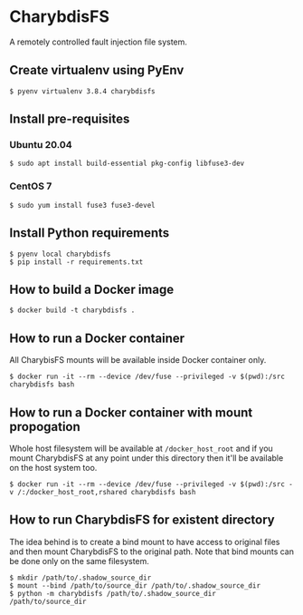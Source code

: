 # CharybdisFS

A remotely controlled fault injection file system.

## Create virtualenv using PyEnv
    $ pyenv virtualenv 3.8.4 charybdisfs

## Install pre-requisites

### Ubuntu 20.04
    $ sudo apt install build-essential pkg-config libfuse3-dev

### CentOS 7
    $ sudo yum install fuse3 fuse3-devel

## Install Python requirements
    $ pyenv local charybdisfs
    $ pip install -r requirements.txt

## How to build a Docker image
    $ docker build -t charybdisfs .
    
##  How to run a Docker container

All CharybisFS mounts will be available inside Docker container only.

    $ docker run -it --rm --device /dev/fuse --privileged -v $(pwd):/src charybdisfs bash
    
## How to run a Docker container with mount propogation

Whole host filesystem will be available at `/docker_host_root` and if you mount CharybdisFS at any point under this directory then it'll be available on the host system too.

    $ docker run -it --rm --device /dev/fuse --privileged -v $(pwd):/src -v /:/docker_host_root,rshared charybdisfs bash
    

## How to run CharybdisFS for existent directory

The idea behind is to create a bind mount to have access to original files and then mount CharybdisFS to the original path.
Note that bind mounts can be done only on the same filesystem.

    $ mkdir /path/to/.shadow_source_dir
    $ mount --bind /path/to/source_dir /path/to/.shadow_source_dir
    $ python -m charybdisfs /path/to/.shadow_source_dir /path/to/source_dir
